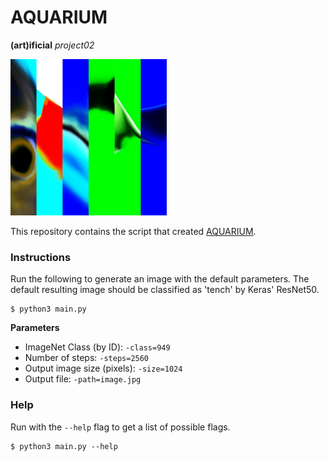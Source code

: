 # AQUARIUM

**(art)ificial** *project02*

<img src="https://raw.githubusercontent.com/greentfrapp/artificial-02-aquarium/master/AQUARIUM/all.jpg" width="250" alt="AQUARIUM"></img>

This repository contains the script that created [AQUARIUM](https://github.com/greentfrapp/artificial-02-aquarium/tree/master/AQUARIUM).

### Instructions

Run the following to generate an image with the default parameters. The default resulting image should be classified as 'tench' by Keras' ResNet50.

```
$ python3 main.py
```

**Parameters**

- ImageNet Class (by ID): `-class=949`
- Number of steps: `-steps=2560`
- Output image size (pixels): `-size=1024`
- Output file: `-path=image.jpg`

### Help

Run with the `--help` flag to get a list of possible flags.

```
$ python3 main.py --help
```
